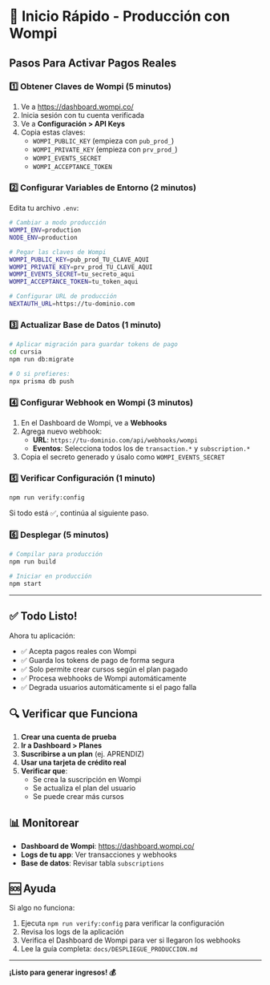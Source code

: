 # 🚀 Inicio Rápido - Producción con Wompi

## Pasos Para Activar Pagos Reales

### 1️⃣ Obtener Claves de Wompi (5 minutos)

1. Ve a https://dashboard.wompi.co/
2. Inicia sesión con tu cuenta verificada
3. Ve a **Configuración > API Keys**
4. Copia estas claves:
   - `WOMPI_PUBLIC_KEY` (empieza con `pub_prod_`)
   - `WOMPI_PRIVATE_KEY` (empieza con `prv_prod_`)
   - `WOMPI_EVENTS_SECRET`
   - `WOMPI_ACCEPTANCE_TOKEN`

### 2️⃣ Configurar Variables de Entorno (2 minutos)

Edita tu archivo `.env`:

```bash
# Cambiar a modo producción
WOMPI_ENV=production
NODE_ENV=production

# Pegar las claves de Wompi
WOMPI_PUBLIC_KEY=pub_prod_TU_CLAVE_AQUI
WOMPI_PRIVATE_KEY=prv_prod_TU_CLAVE_AQUI
WOMPI_EVENTS_SECRET=tu_secreto_aqui
WOMPI_ACCEPTANCE_TOKEN=tu_token_aqui

# Configurar URL de producción
NEXTAUTH_URL=https://tu-dominio.com
```

### 3️⃣ Actualizar Base de Datos (1 minuto)

```bash
# Aplicar migración para guardar tokens de pago
cd cursia
npm run db:migrate

# O si prefieres:
npx prisma db push
```

### 4️⃣ Configurar Webhook en Wompi (3 minutos)

1. En el Dashboard de Wompi, ve a **Webhooks**
2. Agrega nuevo webhook:
   - **URL**: `https://tu-dominio.com/api/webhooks/wompi`
   - **Eventos**: Selecciona todos los de `transaction.*` y `subscription.*`
3. Copia el secreto generado y úsalo como `WOMPI_EVENTS_SECRET`

### 5️⃣ Verificar Configuración (1 minuto)

```bash
npm run verify:config
```

Si todo está ✅, continúa al siguiente paso.

### 6️⃣ Desplegar (5 minutos)

```bash
# Compilar para producción
npm run build

# Iniciar en producción
npm start
```

---

## ✅ Todo Listo!

Ahora tu aplicación:

- ✅ Acepta pagos reales con Wompi
- ✅ Guarda los tokens de pago de forma segura
- ✅ Solo permite crear cursos según el plan pagado
- ✅ Procesa webhooks de Wompi automáticamente
- ✅ Degrada usuarios automáticamente si el pago falla

## 🔍 Verificar que Funciona

1. **Crear una cuenta de prueba**
2. **Ir a Dashboard > Planes**
3. **Suscribirse a un plan** (ej. APRENDIZ)
4. **Usar una tarjeta de crédito real**
5. **Verificar que**:
   - Se crea la suscripción en Wompi
   - Se actualiza el plan del usuario
   - Se puede crear más cursos

## 📊 Monitorear

- **Dashboard de Wompi**: https://dashboard.wompi.co/
- **Logs de tu app**: Ver transacciones y webhooks
- **Base de datos**: Revisar tabla `subscriptions`

## 🆘 Ayuda

Si algo no funciona:

1. Ejecuta `npm run verify:config` para verificar la configuración
2. Revisa los logs de la aplicación
3. Verifica el Dashboard de Wompi para ver si llegaron los webhooks
4. Lee la guía completa: `docs/DESPLIEGUE_PRODUCCION.md`

---

**¡Listo para generar ingresos! 💰**

